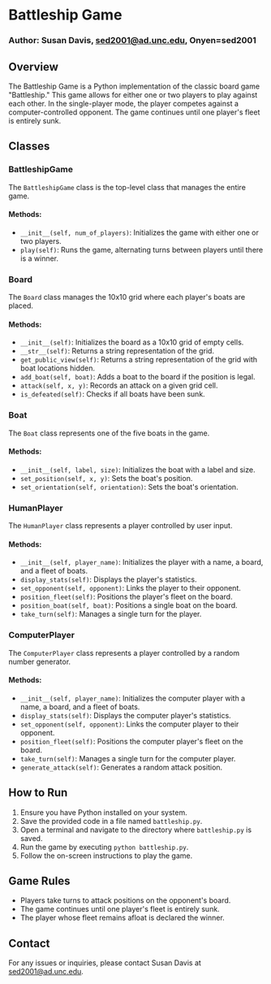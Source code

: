# Battleship Game
### Author: Susan Davis, sed2001@ad.unc.edu, Onyen=sed2001

## Overview
The Battleship Game is a Python implementation of the classic board game "Battleship." This game allows for either one or two players to play against each other. In the single-player mode, the player competes against a computer-controlled opponent. The game continues until one player's fleet is entirely sunk.

## Classes

### BattleshipGame
The `BattleshipGame` class is the top-level class that manages the entire game.

#### Methods:
- `__init__(self, num_of_players)`: Initializes the game with either one or two players.
- `play(self)`: Runs the game, alternating turns between players until there is a winner.

### Board
The `Board` class manages the 10x10 grid where each player's boats are placed.

#### Methods:
- `__init__(self)`: Initializes the board as a 10x10 grid of empty cells.
- `__str__(self)`: Returns a string representation of the grid.
- `get_public_view(self)`: Returns a string representation of the grid with boat locations hidden.
- `add_boat(self, boat)`: Adds a boat to the board if the position is legal.
- `attack(self, x, y)`: Records an attack on a given grid cell.
- `is_defeated(self)`: Checks if all boats have been sunk.

### Boat
The `Boat` class represents one of the five boats in the game.

#### Methods:
- `__init__(self, label, size)`: Initializes the boat with a label and size.
- `set_position(self, x, y)`: Sets the boat's position.
- `set_orientation(self, orientation)`: Sets the boat's orientation.

### HumanPlayer
The `HumanPlayer` class represents a player controlled by user input.

#### Methods:
- `__init__(self, player_name)`: Initializes the player with a name, a board, and a fleet of boats.
- `display_stats(self)`: Displays the player's statistics.
- `set_opponent(self, opponent)`: Links the player to their opponent.
- `position_fleet(self)`: Positions the player's fleet on the board.
- `position_boat(self, boat)`: Positions a single boat on the board.
- `take_turn(self)`: Manages a single turn for the player.

### ComputerPlayer
The `ComputerPlayer` class represents a player controlled by a random number generator.

#### Methods:
- `__init__(self, player_name)`: Initializes the computer player with a name, a board, and a fleet of boats.
- `display_stats(self)`: Displays the computer player's statistics.
- `set_opponent(self, opponent)`: Links the computer player to their opponent.
- `position_fleet(self)`: Positions the computer player's fleet on the board.
- `take_turn(self)`: Manages a single turn for the computer player.
- `generate_attack(self)`: Generates a random attack position.

## How to Run
1. Ensure you have Python installed on your system.
2. Save the provided code in a file named `battleship.py`.
3. Open a terminal and navigate to the directory where `battleship.py` is saved.
4. Run the game by executing `python battleship.py`.
5. Follow the on-screen instructions to play the game.

## Game Rules
- Players take turns to attack positions on the opponent's board.
- The game continues until one player's fleet is entirely sunk.
- The player whose fleet remains afloat is declared the winner.

## Contact
For any issues or inquiries, please contact Susan Davis at sed2001@ad.unc.edu.
